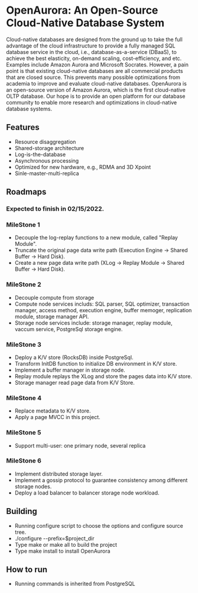 # OpenAurora: An Open-Source Cloud-Native Database System

Cloud-native databases are designed from the ground up to take the full advantage of the cloud infrastructure to provide a fully managed SQL database service in the cloud, i.e., database-as-a-service (DBaaS), to achieve the best elasticity, on-demand scaling, cost-efficiency, and etc. Examples include Amazon Aurora and Microsoft Socrates. However, a pain point is that existing cloud-native databases are all commercial products that are closed source. This prevents many possible optimizations from academia to improve and evaluate cloud-native databases. OpenAurora is an open-source version of Amazon Aurora, which is the first cloud-native OLTP database. Our hope is to provide an open platform for our database community to enable more research and optimizations in cloud-native database systems.

## Features
* Resource disaggregation
* Shared-storage architecture
* Log-is-the-database
* Asynchronous processing
* Optimized for new hardware, e.g., RDMA and 3D Xpoint
* Sinle-master-multi-replica

## Roadmaps

### Expected to finish in 02/15/2022.

### MileStone 1
* Decouple the log-replay functions to a new module, called "Replay Module".
* Truncate the original page data write path (Execution Engine -> Shared Buffer -> Hard Disk).
* Create a new page data write path (XLog -> Replay Module -> Shared Buffer -> Hard Disk).

### MileStone 2
* Decouple compute from storage
* Compute node services includs: SQL parser, SQL optimizer, transaction manager, access method, execution engine, buffer memoger, replication module, storage manager API.
* Storage node services include: storage manager, replay module, vaccum service, PostgreSql storage engine.


### MileStone 3
* Deploy a K/V store (RocksDB) inside PostgreSql.
* Transform InitDB function to initialize DB environment in K/V store.
* Implement a buffer manager in storage node.
* Replay module replays the XLog and store the pages data into K/V store.
* Storage manager read page data from K/V Store.

### MileStone 4
* Replace metadata to K/V store.
* Apply a page MVCC in this project.

### MileStone 5
* Support multi-user: one primary node, several replica

### MileStone 6
* Implement distributed storage layer.
* Implement a gossip protocol to guarantee consistency among different storage nodes.
* Deploy a load balancer to balancer storage node workload. 

## Building

* Running configure script to choose the options and configure source tree.
* ./configure --prefix=$project_dir
* Type make or make all to build the project
* Type make install to install OpenAurora

## How to run
* Running commands is inherited from PostgreSQL



